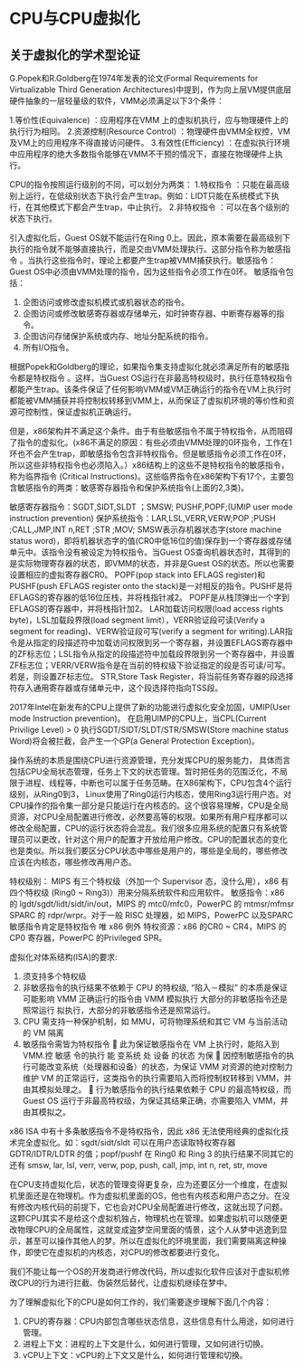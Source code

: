 # CPU与CPU虚拟化


## 关于虚拟化的学术型论证
G.Popek和R.Goldberg在1974年发表的论文(Formal Requirements for Virtualizable Third Generation Architectures)中提到，作为向上层VM提供底层硬件抽象的一层轻量级的软件，VMM必须满足以下3个条件：

1.等价性(Equivalence) ：应用程序在VMM 上的虚拟机执行，应与物理硬件上的执行行为相同。
2.资源控制(Resource Control) ：物理硬件由VMM全权控，VM 及VM上的应用程序不得直接访问硬件。
3.有效性(Efficiency) ：在虚拟执行环境中应用程序的绝大多数指令能够在VMM不干预的情况下，直接在物理硬件上执行。

CPU的指令按照运行级别的不同，可以划分为两类：
1.特权指令 ：只能在最高级别上运行，在低级别状态下执行会产生trap。例如：LIDT只能在系统模式下执行，在其他模式下都会产生trap，中止执行。
2.非特权指令 ：可以在各个级别的状态下执行。

引入虚拟化后，Guest OS就不能运行在Ring 0上。因此，原本需要在最高级别下执行的指令就不能够直接执行，而是交由VMM处理执行。这部分指令称为敏感指令 。当执行这些指令时，理论上都要产生trap被VMM捕获执行。敏感指令：Guest OS中必须由VMM处理的指令，因为这些指令必须工作在0环。 
敏感指令包括：
1. 企图访问或修改虚拟机模式或机器状态的指令。
2. 企图访问或修改敏感寄存器或存储单元，如时钟寄存器、中断寄存器等的指令。
3. 企图访问存储保护系统或内存、地址分配系统的指令。
4. 所有I/O指令。

根据Popek和Goldberg的理论，如果指令集支持虚拟化就必须满足所有的敏感指令都是特权指令 。这样，当Guest OS运行在非最高特权级时，执行任意特权指令都能产生trap。该条件保证了任何影响VMM或VM正确运行的指令在VM上执行时都能被VMM捕获并将控制权转移到VMM上，从而保证了虚拟机环境的等价性和资源可控制性，保证虚拟机正确运行。

但是，x86架构并不满足这个条件。由于有些敏感指令不属于特权指令，从而阻碍了指令的虚拟化。(x86不满足的原因：有些必须由VMM处理的0环指令，工作在1环也不会产生trap，即敏感指令包含非特权指令。但是敏感指令必须工作在0环，所以这些非特权指令也必须陷入。）x86结构上的这些不是特权指令的敏感指令，称为临界指令 (Critical Instructions)。这些临界指令在x86架构下有17个，主要包含敏感指令的两类：敏感寄存器指令和保护系统指令(上面的2,3类)。

敏感寄存器指令：SGDT,SIDT,SLDT ；SMSW; PUSHF,POPF;(UMIP user mode instruction prevention)
保护系统指令：LAR,LSL,VERR,VERW;POP ;PUSH ;CALL,JMP,INT n,RET ;STR ;MOV;
SMSW表示存机器状态字(store machine status word)，即将机器状态字的值(CR0中低16位的值)保存到一个寄存器或存储单元中。该指令没有被设定为特权指令。当Guest OS查询机器状态时，其得到的是实际物理寄存器的状态，即VMM的状态，并非是Guest OS的状态。所以也需要设置相应的虚拟寄存器CR0。
POPF(pop stack into EFLAGS register)和PUSHF(push EFLAGS register onto the stack)是一对相反的指令。PUSHF是将EFLAGS的寄存器的低16位压栈，并将栈指针减2。 POPF是从栈顶弹出一个字到EFLAGS的寄存器中，并将栈指针加2。
LAR加载访问权限(load access rights byte)，LSL加载段界限(load segment limit），VERR验证段可读(Verify a segment for reading)、VERW验证段可写(verify a segment for writing).LAR指令是从指定的段描述符中加载访问权限到另一个寄存器，并设置EFLAGS寄存器中的ZF标志位；LSL指令从指定的段描述符中加载段界限到另一个寄存器中，并设置ZF标志位；VERR/VERW指令是在当前的特权级下验证指定的段是否可读/可写。若是，则设置ZF标志位。
STR,Store Task Register，将当前任务寄存器的段选择符存入通用寄存器或存储单元中，这个段选择符指向TSS段。

2017年Intel在新发布的CPU上提供了新的功能进行虚拟化安全加固，UMIP(User mode Instruction prevention)。 在启用UIMP的CPU上，当CPL(Current Privilige Level) > 0 执行SGDT/SIDT/SLDT/STR/SMSW(Store machine status Word)将会被拦截，会产生一个GP(a General Protection Exception)。

操作系统的本质是围绕CPU进行资源管理，充分发挥CPU的服务能力， 具体而言包括CPU全局状态管理，任务上下文的状态管理。暂时把任务的范围泛化，不局限于进程、线程等，中断也可以属于任务范畴。在X86架构下，CPU包含4个运行级别，从Ring0到3， Linux使用了Ring0运行内核态，使用Ring3运行用户态。对CPU操作的指令集一部分是只能运行在内核态的。这个很容易理解，CPU是全局资源，对CPU全局配置进行修改，必然要高等的权限。如果所有用户程序都可以修改全局配置，CPU的运行状态将会混乱。我们很多应用系统的配置只有系统管理员可以更改，针对这个用户的配置才开放给用户修改。CPU的配置状态的变化也是类似。所以我们要区分CPU状态中哪些是用户的，哪些是全局的，哪些修改应该在内核态，哪些修改再用户态。

特权级别： MIPS 有三个特权级（外加一个 Supervisor 态，没什么用），x86 有四个特权级 (Ring0 ~ Ring3)）用来分隔系统软件和应用软件。
敏感指令：x86 的 lgdt/sgdt/lidt/sidt/in/out，MIPS 的 mtc0/mfc0，PowerPC 的 mtmsr/mfmsr SPARC 的 rdpr/wrpr。对于一般 RISC 处理器，如 MIPS，PowerPC 以及SPARC 敏感指令肯定是特权指令 唯 x86 例外
特权资源：x86 的CR0 ~ CR4，MIPS 的 CP0 寄存器，PowerPC 的Privileged SPR。

虚拟化对体系结构(ISA)的要求:
1. 须支持多个特权级
2. 非敏感指令的执行结果不依赖于 CPU 的特权级, “陷入－模拟” 的本质是保证可能影响 VMM 正确运行的指令由 VMM 模拟执行 大部分的非敏感指令还是照常运行 拟执行，大部分的非敏感指令还是照常运行。
3. CPU 需支持一种保护机制，如 MMU，可将物理系统和其它 VM 与当前活动的 VM 隔离
4. 敏感指令需皆为特权指令
 此为保证敏感指令在 VM 上执行时，能陷入到 VMM.控 敏感 令的执行 能 变系统 处 设备 的状态 为保 
 因控制敏感指令的执行可能改变系统（处理器和设备）的状态，为保证 VMM 对资源的绝对控制力维护 VM 的正常运行，这类指令的执行需要陷入而将控制权转移到 VMM，并由其模拟处理之。
 行为敏感指令的执行结果依赖于 CPU 的最高特权级，而 Guest OS 运行于非最高特权级，为保证其结果正确，亦需要陷入 VMM，并由其模拟之。

x86 ISA 中有十多条敏感指令不是特权指令，因此 x86 无法使用经典的虚拟化技术完全虚拟化。如：sgdt/sidt/sldt 可以在用户态读取特权寄存器GDTR/IDTR/LDTR 的值；popf/pushf 在 Ring0 和 Ring 3 的执行结果不同其它的还有 smsw, lar, lsl, verr, verw, pop, push, call, jmp, int n, ret, str, move

在CPU支持虚拟化后，状态的管理变得更复杂，应为还要区分一个维度，在虚拟机里面还是在物理机。作为虚拟机里面的OS，他也有内核态和用户态之分。在没有修改内核代码的前提下，它也会对CPU全局配置进行修改，这就出现了问题。这颗CPU其实不是给这个虚拟机独占，物理机也在管理。如果虚拟机可以随便更改物理CPU的全局属性，这就变成盗梦空间里面的情景，这个人从梦中逃逸到显示，甚至可以操作其他人的梦。所以在虚拟化的环境里面，我们需要隔离这种操作，即使它在虚拟机的内核态，对CPU的修改都要进行变化。

我们不能让每一个OS的开发商进行修改代码，所以虚拟化软件应该对于虚拟机修改CPU的行为进行拦截、伪装然后替代，让虚拟机继续在梦中。

为了理解虚拟化下的CPU是如何工作的，我们需要逐步理解下面几个内容：

1. CPU的寄存器：CPU内部包含哪些状态信息，这些信息有什么用途，如何进行管理。
2. 进程上下文：进程的上下文是什么，如何进行管理，又如何进行切换。
3. vCPU上下文：vCPU的上下文又是什么，如何进行管理和切换。
